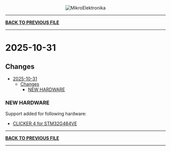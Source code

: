 <p align="center">
  <img src="http://www.mikroe.com/img/designs/beta/logo_small.png?raw=true" alt="MikroElektronika"/>
</p>

---

**[BACK TO PREVIOUS FILE](../changelog.md)**

---

# 2025-10-31

## Changes

- [2025-10-31](#2025-10-31)
  - [Changes](#changes)
    - [NEW HARDWARE](#new-hardware)

### NEW HARDWARE

Support added for following hardware:

+ [CLICKER 4 for STM32G484VE](https://www.mikroe.com/clicker-4-for-stm32g484ve)

---

**[BACK TO PREVIOUS FILE](../changelog.md)**

---
